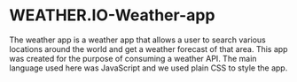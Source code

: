 # WEATHER.IO-Weather-app
The weather app is a weather app that allows a user to search various locations around the world and get a weather forecast of that area. This app was created for the purpose of consuming a weather API. The main language used here was JavaScript and we used plain CSS to style the app.
